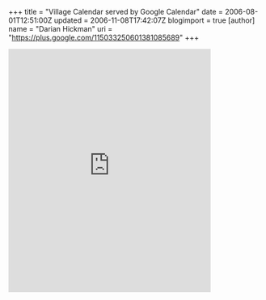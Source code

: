 +++
title = "Village Calendar served by Google Calendar"
date = 2006-08-01T12:51:00Z
updated = 2006-11-08T17:42:07Z
blogimport = true 
[author]
	name = "Darian Hickman"
	uri = "https://plus.google.com/115033250601381085689"
+++

<iframe src="http://www.google.com/calendar/embed?src=g719ba6ob7kgmt4bshcfl5ku8s%40group.calendar.google.com&title=Village&mode=AGENDA&height=400" style=" border-width:0 " width="400" frameborder="0" height="480"></iframe>
